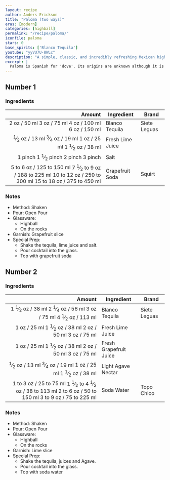 ```yaml
---
layout: recipe
author: Anders Erickson
title: "Paloma (two ways)"
eras: [modern]
categories: [highball]
permalink: "/recipe/paloma/"
iconfile: paloma
stars: 0
base_spirits: ['Blanco Tequila']
youtube: "yyVU7U-8WLc"
description: "A simple, classic, and incredibly refreshing Mexican highball that combines tequila with grapefruit soda and a squeeze of lime."
excerpt: |
  Paloma is Spanish for 'dove'. Its origins are unknown although it is reputed to date back to the 1950s. Some attribute its creation to the legendary Don Javier Delgado Corona, the former owner/bartender of La Capilla (The Chapel) in Tequila, Mexico, who created the Batanga.									
---
```


<div class="subrecipe" markdown="1">

## Number 1

### Ingredients

|    Amount | Ingredient       | Brand        |
| --------: | ---------------- | ------------ |
|      <span class="onex active">2 oz  / 50 ml</span> <span class="onehalfx">3 oz  / 75 ml</span> <span class="twox">4 oz  / 100 ml</span> <span class="threex">6 oz  / 150 ml</span>| Blanco Tequila   | Siete Leguas |
|    <span class="onex active"> <sup>1</sup>&frasl;<sub>2</sub> oz  / 13 ml</span> <span class="onehalfx"> <sup>3</sup>&frasl;<sub>4</sub> oz  / 19 ml</span> <span class="twox">1 oz  / 25 ml</span> <span class="threex">1 <sup>1</sup>&frasl;<sub>2</sub> oz  / 38 ml</span>| Fresh Lime Juice |
|   <span class="onex active">1 pinch </span> <span class="onehalfx">1 <sup>1</sup>&frasl;<sub>2</sub> pinch </span> <span class="twox">2 pinch </span> <span class="threex">3 pinch </span>| Salt             |
| <span class="onex active">5 to 6 oz  / 125 to 150 ml</span> <span class="onehalfx">7 <sup>1</sup>&frasl;<sub>2</sub> to 9 oz  / 188 to 225 ml</span> <span class="twox">10 to 12 oz  / 250 to 300 ml</span> <span class="threex">15 to 18 oz  / 375 to 450 ml</span>| Grapefruit Soda  | Squirt       |

### Notes

- Method: Shaken
- Pour: Open Pour
- Glassware:
  - Highball
  - On the rocks
- Garnish: Grapefruit slice
- Special Prep:
  - Shake the tequila, lime juice and salt.
  - Pour cocktail into the glass.
  - Top with grapefruit soda

</div>
<div class="subrecipe" markdown="1">

## Number 2

### Ingredients

|    Amount | Ingredient             | Brand        |
| --------: | ---------------------- | ------------ |
|    <span class="onex active">1 <sup>1</sup>&frasl;<sub>2</sub> oz  / 38 ml</span> <span class="onehalfx">2 <sup>1</sup>&frasl;<sub>4</sub> oz  / 56 ml</span> <span class="twox">3 oz  / 75 ml</span> <span class="threex">4 <sup>1</sup>&frasl;<sub>2</sub> oz  / 113 ml</span>| Blanco Tequila         | Siete Leguas |
|      <span class="onex active">1 oz  / 25 ml</span> <span class="onehalfx">1 <sup>1</sup>&frasl;<sub>2</sub> oz  / 38 ml</span> <span class="twox">2 oz  / 50 ml</span> <span class="threex">3 oz  / 75 ml</span>| Fresh Lime Juice       |
|      <span class="onex active">1 oz  / 25 ml</span> <span class="onehalfx">1 <sup>1</sup>&frasl;<sub>2</sub> oz  / 38 ml</span> <span class="twox">2 oz  / 50 ml</span> <span class="threex">3 oz  / 75 ml</span>| Fresh Grapefruit Juice |
|    <span class="onex active"> <sup>1</sup>&frasl;<sub>2</sub> oz  / 13 ml</span> <span class="onehalfx"> <sup>3</sup>&frasl;<sub>4</sub> oz  / 19 ml</span> <span class="twox">1 oz  / 25 ml</span> <span class="threex">1 <sup>1</sup>&frasl;<sub>2</sub> oz  / 38 ml</span>| Light Agave Nectar     |
| <span class="onex active">1 to 3 oz  / 25 to 75 ml</span> <span class="onehalfx">1 <sup>1</sup>&frasl;<sub>2</sub> to 4 <sup>1</sup>&frasl;<sub>2</sub> oz  / 38 to 113 ml</span> <span class="twox">2 to 6 oz  / 50 to 150 ml</span> <span class="threex">3 to 9 oz  / 75 to 225 ml</span>| Soda Water             | Topo Chico   |

### Notes

- Method: Shaken
- Pour: Open Pour
- Glassware:
  - Highball
  - On the rocks
- Garnish: Lime slice
- Special Prep:
  - Shake the tequila, juices and Agave.
  - Pour cocktail into the glass.
  - Top with soda water

</div>

    
<script type="application/ld+json">
{
  "@context": "https://schema.org",
  "@type": "Recipe",
  "author": {
    "@type": "Person",
    "name": "{{ page.author }}"
    },
  "image": "{%- for page in page.categories limit: 1 %}{% assign cat = site.data.categories | where: "slug", page | first %}{{ site.url }}{{ site.baseurl}}/assets/images/category_{{cat.slug}}.svg{% endfor -%}",
  "description": "{{ page.excerpt | strip_html | replace: '"', "'" }}",
  "recipeIngredient": [
  " 2 oz Blanco Tequila",
  " 0.5 oz Fresh Lime Juice",
  "1 pinch Salt",
  "5 to 6 oz Grapefruit Soda "
    ],
  "name": "{{ page.title }}",
  "recipeInstructions": [
    {
      "@type": "HowToStep",
      "text": "- Method: Shaken"
    },
    {
      "@type": "HowToStep",
      "text": "- Pour: Open Pour"
    },
    {
      "@type": "HowToStep",
      "text": "- Glassware:"
    },
    {
      "@type": "HowToStep",
      "text": "  - Highball"
    },
    {
      "@type": "HowToStep",
      "text": "  - On the rocks"
    },
    {
      "@type": "HowToStep",
      "text": "- Garnish: Grapefruit slice"
    },
    {
      "@type": "HowToStep",
      "text": "- Special Prep:"
    },
    {
      "@type": "HowToStep",
      "text": "  - Shake the tequila, lime juice and salt."
    },
    {
      "@type": "HowToStep",
      "text": "  - Pour cocktail into the glass."
    },
    {
      "@type": "HowToStep",
      "text": "  - Top with grapefruit soda"
    }
    ],
  "recipeYield": "1 cocktail",
  "recipeCategory": "cocktail",
  {% if page.stars and site.data.ratings[page.iconfile].ratings -%}"aggregateRating": {
   "@type": "AggregateRating",
   "ratingValue": "{%- include stars_metadata.html %}",
   "bestRating": "5",
   "reviewCount": "2"},{%- endif %}
  "recipeCuisine": "global",
  "prepTime": "PT20M",
  "cookTime": "PT15S",
  "keywords": "{{ page.title }}, cocktail, {{ page.eras }}, {%- include category_metadata.html -%}, {%- include spirits_metadata.html -%}"
}
</script>

    